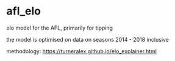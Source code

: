 # afl_elo
elo model for the AFL, primarily for tipping

the model is optimised on data on seasons 2014 - 2018 inclusive

methodology: https://turneralex.github.io/elo_explainer.html
